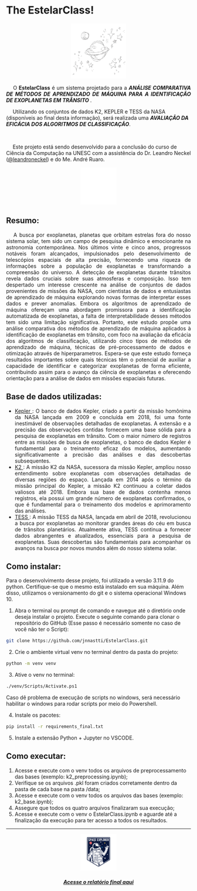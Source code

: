 # The EstelarClass!

<p align="center"><img src="./img/planet.gif" width="150px" height="150px"/></p>

<p align="justify"> &emsp; O <b>EstelarClass</b> é um sistema projetado para a <b><i> ANÁLISE COMPARATIVA DE MÉTODOS DE APRENDIZADO DE MÁQUINA PARA A IDENTIFICAÇÃO DE EXOPLANETAS EM TRÂNSITO </i></b>.
<br/>

 &emsp; Utilizando os conjuntos de dados K2, KEPLER e TESS da NASA (disponíveis ao final desta informação), será realizada uma <b><i> AVALIAÇÃO DA EFICÁCIA DOS ALGORITMOS DE CLASSIFICAÇÃO</i></b>.</p>

 <br/>

 &emsp; Este projeto está sendo desenvolvido para a conclusão do curso de Ciência da Computação na UNESC com a assistência do Dr. Leandro Neckel ([@leandroneckel](https://github.com/leandroneckel)) e do Me. André Ruaro.

<p align="center"><img src="./img/space.gif" width="100px" height="100px"/></p>

## Resumo:

<p align="justify">  &emsp; A busca por exoplanetas, planetas que orbitam estrelas fora do nosso sistema solar, tem sido um campo de pesquisa dinâmico e emocionante na astronomia contemporânea. Nos últimos vinte e cinco anos, progressos notáveis foram alcançados, impulsionados pelo desenvolvimento de telescópios espaciais de alta precisão, fornecendo uma riqueza de informações sobre a população de exoplanetas e transformando a compreensão do universo. A detecção de exoplanetas durante trânsitos  revela dados cruciais sobre suas atmosferas e composição. Isso tem despertado um interesse crescente na análise de conjuntos de dados provenientes de missões da NASA, com cientistas de dados e entusiastas de aprendizado de máquina explorando novas formas de interpretar esses dados e prever anomalias. Embora os algoritmos de aprendizado de máquina ofereçam uma abordagem promissora para a identificação automatizada de exoplanetas, a falta de interpretabilidade desses métodos tem sido uma limitação significativa. Portanto, este estudo propõe uma análise comparativa dos métodos de aprendizado de máquina aplicados à identificação de exoplanetas em trânsito, com foco na avaliação da eficácia dos algoritmos de classificação, utilizando cinco tipos de métodos de aprendizado de máquina, técnicas de pré-processamento de dados e otimização através de hiperparametros. Espera-se que este estudo forneça resultados importantes sobre quais técnicas têm o potencial de auxiliar a capacidade de identificar e categorizar exoplanetas de forma eficiente, contribuindo assim para o avanço da ciência de exoplanetas e oferecendo orientação para a análise de dados em missões espaciais futuras.</p>

## Base de dados utilizadas:

<ul>
  <li align="justify"><a href="https://exoplanetarchive.ipac.caltech.edu/cgi-bin/TblView/nph-tblView?app=ExoTbls&config=cumulative"> Kepler </a>: O banco de dados Kepler, criado a partir da missão homônima da NASA lançada em 2009 e concluída em 2018, foi uma fonte inestimável de observações detalhadas de exoplanetas. A extensão e a precisão das observações contidas fornecem uma base sólida para a pesquisa de exoplanetas em trânsito. Com o maior número de registros entre as missões de busca de exoplanetas, o banco de dados Kepler é fundamental para o treinamento eficaz dos modelos, aumentando significativamente a precisão das análises e das descobertas subsequentes. </li>
  <li align="justify"><a href="https://exoplanetarchive.ipac.caltech.edu/cgi-bin/TblView/nph-tblView?app=ExoTbls&config=k2pandc"> K2 </a>: A missão K2 da NASA, sucessora da missão Kepler, ampliou nosso entendimento sobre exoplanetas com observações detalhadas de diversas regiões do espaço. Lançada em 2014 após o término da missão principal do Kepler, a missão K2 continuou a coletar dados valiosos até 2018. Embora sua base de dados contenha menos registros, ela possui um grande número de exoplanetas confirmados, o que é fundamental para o treinamento dos modelos e aprimoramento das análises.</li>
  <li align="justify"><a href="https://exoplanetarchive.ipac.caltech.edu/cgi-bin/TblView/nph-tblView?app=ExoTbls&config=TOI"> TESS </a>: A missão TESS da NASA, lançada em abril de 2018, revolucionou a busca por exoplanetas ao monitorar grandes áreas do céu em busca de trânsitos planetários. Atualmente ativa, TESS continua a fornecer dados abrangentes e atualizados, essenciais para a pesquisa de exoplanetas. Suas descobertas são fundamentais para acompanhar os avanços na busca por novos mundos além do nosso sistema solar.</li>
</ul>

## Como instalar:

Para o desenvolvimento desse projeto, foi utilizado a versão 3.11.9 do python. Certifique-se que o mesmo está instalado em sua máquina. Além disso, utilizamos o versionamento do git e o sistema operacional Windows 10.

1. Abra o terminal ou prompt de comando e navegue até o diretório onde deseja instalar o projeto. Execute o seguinte comando para clonar o repositório do GitHub (Esse passo é necessário somente no caso de você não ter o Script):
```bash
git clone https://github.com/jnnastti/EstelarClass.git
```
2. Crie o ambiente virtual venv no terminal dentro da pasta do projeto:
```bash
python -m venv venv
```

3. Ative o venv no terminal:
```bash
./venv/Scripts/Activate.ps1
```
Caso dê problema de execução de scripts no windows, será necessário habilitar o windows para rodar scripts por meio do Powershell.

4. Instale os pacotes:
```bash
pip install -r requirements_final.txt
```

5. Instale a extensão Python + Jupyter no VSCODE.

## Como executar:

1. Acesse e execute com o venv todos os arquivos de preprocessamento das bases (exemplo: k2_preprocessing.ipynb);
2. Verifique se os arquivos .pkl foram criados corretamente dentro da pasta de 
cada base na pasta /data;
3. Acesse e execute com o venv todos os arquivos das bases (exemplo: k2_base.ipynb);
4. Assegure que todos os quatro arquivos finalizaram sua execução;
5. Acesse e execute com o venv o EstelarClass.ipynb e aguarde até a finalização da execução para ter acesso a todos os resultados.
<hr/>
<p align="center"><img src="./img/explorer.gif" width="100px" height="100px"/></p>
<h5 align="center"><a href="https://drive.google.com/file/d/1b-bkpaNTlPFzecCm-XZ-jTiWm5DZsnJ-/view?usp=sharing"> Acesse o relatório final aqui</a></h5>
